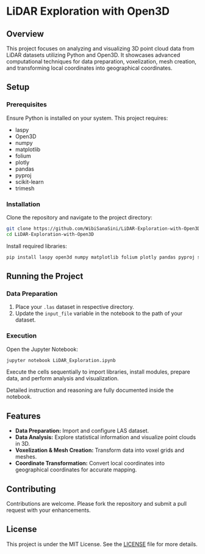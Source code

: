 # LiDAR Exploration with Open3D

## Overview
This project focuses on analyzing and visualizing 3D point cloud data from LiDAR datasets utilizing Python and Open3D. It showcases advanced computational techniques for data preparation, voxelization, mesh creation, and transforming local coordinates into geographical coordinates.

## Setup

### Prerequisites
Ensure Python is installed on your system. This project requires:
- laspy
- Open3D
- numpy
- matplotlib
- folium
- plotly
- pandas
- pyproj
- scikit-learn
- trimesh

### Installation
Clone the repository and navigate to the project directory:
```bash
git clone https://github.com/WibiSanaSini/LiDAR-Exploration-with-Open3D.git
cd LiDAR-Exploration-with-Open3D
```
Install required libraries:
```bash
pip install laspy open3d numpy matplotlib folium plotly pandas pyproj scikit-learn trimesh
```
## Running the Project

### Data Preparation
1. Place your `.las` dataset in respective directory.
2. Update the `input_file` variable in the notebook to the path of your dataset.

### Execution
Open the Jupyter Notebook:
```bash
jupyter notebook LiDAR_Exploration.ipynb
```
Execute the cells sequentially to import libraries, install modules, prepare data, and perform analysis and visualization.

Detailed instruction and reasoning are fully documented inside the notebook.

## Features
- **Data Preparation:** Import and configure LAS dataset.
- **Data Analysis:** Explore statistical information and visualize point clouds in 3D.
- **Voxelization & Mesh Creation:** Transform data into voxel grids and meshes.
- **Coordinate Transformation:** Convert local coordinates into geographical coordinates for accurate mapping.

## Contributing
Contributions are welcome. Please fork the repository and submit a pull request with your enhancements.

## License
This project is under the MIT License. See the [LICENSE](LICENSE) file for more details.
